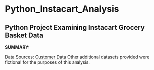 # Python_Instacart_Analysis

## Python Project Examining Instacart Grocery Basket Data

**SUMMARY:** 


Data Sources: [Customer Data](https://s3.amazonaws.com/coach-courses-us/public/courses/data-immersion/A4/A4_Data_Assets/customers.zip)
  Other additional datasets provided were fictional for the purposes of this analysis.
